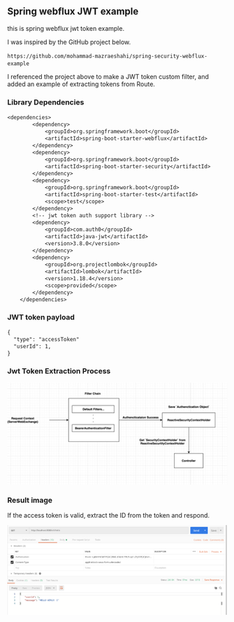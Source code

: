 ## Spring webflux JWT example

this is spring webflux jwt token example.

I was inspired by the GitHub project below.

`
https://github.com/mohammad-mazraeshahi/spring-security-webflux-example
`

I referenced the project above to make a JWT token custom filter, and added an example of extracting tokens from Route.

### Library Dependencies

```aidl
<dependencies>
        <dependency>
            <groupId>org.springframework.boot</groupId>
            <artifactId>spring-boot-starter-webflux</artifactId>
        </dependency>
        <dependency>
            <groupId>org.springframework.boot</groupId>
            <artifactId>spring-boot-starter-security</artifactId>
        </dependency>
        <dependency>
            <groupId>org.springframework.boot</groupId>
            <artifactId>spring-boot-starter-test</artifactId>
            <scope>test</scope>
        </dependency>
        <!-- jwt token auth support library -->
        <dependency>
            <groupId>com.auth0</groupId>
            <artifactId>java-jwt</artifactId>
            <version>3.8.0</version>
        </dependency>
        <dependency>
            <groupId>org.projectlombok</groupId>
            <artifactId>lombok</artifactId>
            <version>1.18.4</version>
            <scope>provided</scope>
        </dependency>
    </dependencies>
```

### JWT token payload

```aidl
{
  "type": "accessToken"
  "userId": 1,
}
```

### Jwt Token Extraction Process

![process](./images/process.png)

### Result image

If the access token is valid, extract the ID from the token and respond.

![access_token_verify](./images/spring-jwt-success.png)

